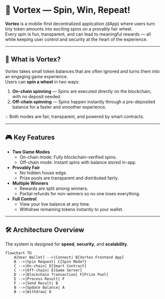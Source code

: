 # 🎯 Vortex — Spin, Win, Repeat!

**Vortex** is a mobile-first decentralized application (dApp) where users turn tiny token amounts into exciting spins on a provably fair wheel.  
Every spin is fun, transparent, and can lead to meaningful rewards — all while keeping user control and security at the heart of the experience.

---

## 🌟 What is Vortex?

Vortex takes small token balances that are often ignored and turns them into an engaging game experience.  
Users can **spin a wheel** in two ways:

1. **On-chain spinning** — Spins are executed directly on the blockchain, with no deposit needed.
2. **Off-chain spinning** — Spins happen instantly through a pre-deposited balance for a faster and smoother experience.

💡 Both modes are fair, transparent, and powered by smart contracts.

---

## 🎮 Key Features

- **Two Game Modes**
  - On-chain mode: Fully blockchain-verified spins.
  - Off-chain mode: Instant spins with balance stored in-app.
- **Provably Fair**
  - No hidden house edge.
  - Prize pools are transparent and distributed fairly.
- **Multiple Winners**
  - Rewards are split among winners.
  - Partial refunds for non-winners so no one loses everything.
- **Full Control**
  - View your live balance at any time.
  - Withdraw remaining tokens instantly to your wallet.

---

## 🛠 Architecture Overview

The system is designed for **speed**, **security**, and **scalability**.

```mermaid
flowchart TD
    A[User Wallet] -->|Connect| B[Vortex Frontend App]
    B -->|Spin Request| C{Spin Mode?}
    C -->|On-chain| D[Smart Contract]
    C -->|Off-chain| E[Game Server]
    D -->|Blockchain Transaction| F[Prize Pool]
    E -->|Process Result| F
    F -->|Send Result| B
    B -->|Update Balance| A
    B -->|Withdraw| D
